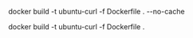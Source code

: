 docker build -t ubuntu-curl -f Dockerfile . --no-cache

docker build -t ubuntu-curl -f Dockerfile .
